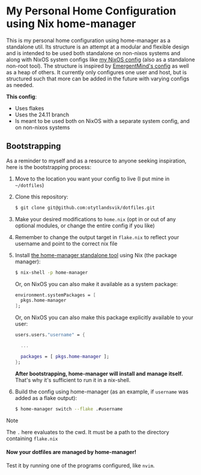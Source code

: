 # My Personal Home Configuration using Nix home-manager

This is my personal home configuration using home-manager as a standalone util. Its structure is an attempt at a modular and flexible design and is intended to be used both standalone on non-nixos systems and along with NixOS system configs like [my NixOS config](https://github.com/otytlandsvik/nixos-config) (also as a standalone non-root tool).
The structure is inspired by [EmergentMind's config](https://github.com/EmergentMind/nix-config) as well as a heap of others. It currently only configures one user and host, but is structured such that more can be added in the future with varying configs as needed.

**This config**:

- Uses flakes
- Uses the 24.11 branch
- Is meant to be used both on NixOS with a separate system config, and on non-nixos systems

## Bootstrapping

As a reminder to myself and as a resource to anyone seeking inspiration, here is the bootstrapping process:

1. Move to the location you want your config to live (I put mine in `~/dotfiles`)
2. Clone this repository:
   ```sh
   $ git clone git@github.com:otytlandsvik/dotfiles.git
   ```
3. Make your desired modifications to `home.nix` (opt in or out of any optional modules, or change the entire config if you like)
4. Remember to change the output target in `flake.nix` to reflect your username and point to the correct nix file
5. Install [the home-manager standalone tool](https://nix-community.github.io/home-manager/) using Nix (the package manager):

   ```sh
   $ nix-shell -p home-manager
   ```

   Or, on NixOS you can also make it available as a system package:

   ```nix
   environment.systemPackages = [
     pkgs.home-manager
   ];
   ```

   Or, on NixOS you can also make this package explicitly available to your user:

   ```nix
   users.users."username" = {

     ...

     packages = [ pkgs.home-manager ];
   };
   ```

   **After bootstrapping, home-manager will install and manage itself.** That's why it's sufficient to run it in a nix-shell.

6. Build the config using home-manager (as an example, if `username` was added as a flake output):
   ```sh
   $ home-manager switch --flake .#username
   ```

> [!NOTE]
> The `.` here evaluates to the cwd. It must be a path to the directory containing `flake.nix`

#### Now your dotfiles are managed by home-manager!

Test it by running one of the programs configured, like `nvim`.
